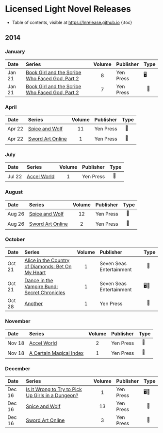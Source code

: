 # Licensed Light Novel Releases

- Table of contents, visible at https://lnrelease.github.io
{:toc}

## 2014

### January

Date|Series|Volume|Publisher|Type|
:---|:---|:---:|:---|---|
Jan 21|[Book Girl and the Scribe Who Faced God, Part 2](https://yenpress.com/titles/9780316245999-book-girl-and-the-scribe-who-faced-god-part-2-light-novel)|8|Yen Press|🖥️<span style="visibility: hidden">📖</span>|
Jan 21|[Book Girl and the Scribe Who Faced God, Part 2](https://yenpress.com/titles/9780316076982-book-girl-and-the-scribe-who-faced-god-part-2-light-novel)|7|Yen Press|<span style="visibility: hidden">🖥️</span>📖|

### April

Date|Series|Volume|Publisher|Type|
:---|:---|:---:|:---|---|
Apr 22|[Spice and Wolf](https://yenpress.com/titles/9780316324274-spice-and-wolf-vol-11-light-novel-side-colors-ii)|11|Yen Press|<span style="visibility: hidden">🖥️</span>📖|
Apr 22|[Sword Art Online](https://yenpress.com/titles/9780316371247-sword-art-online-1-aincrad-light-novel)|1|Yen Press|<span style="visibility: hidden">🖥️</span>📖|

### July

Date|Series|Volume|Publisher|Type|
:---|:---|:---:|:---|---|
Jul 22|[Accel World](https://yenpress.com/titles/9780316376730-accel-world-vol-1-light-novel-kuroyukihime-s-return)|1|Yen Press|<span style="visibility: hidden">🖥️</span>📖|

### August

Date|Series|Volume|Publisher|Type|
:---|:---|:---:|:---|---|
Aug 26|[Spice and Wolf](https://yenpress.com/titles/9780316324328-spice-and-wolf-vol-12-light-novel)|12|Yen Press|<span style="visibility: hidden">🖥️</span>📖|
Aug 26|[Sword Art Online](https://yenpress.com/titles/9780316376815-sword-art-online-2-aincrad-light-novel)|2|Yen Press|<span style="visibility: hidden">🖥️</span>📖|

### October

Date|Series|Volume|Publisher|Type|
:---|:---|:---:|:---|---|
Oct 21|[Alice in the Country of Diamonds: Bet On My Heart](https://sevenseasentertainment.com/books/alice-in-the-country-of-diamonds-bet-on-my-heart/)|1|Seven Seas Entertainment|<span style="visibility: hidden">🖥️</span>📖|
Oct 21|[Dance in the Vampire Bund: Secret Chronicles](https://sevenseasentertainment.com/books/dance-in-the-vampire-bund-secret-chronicles/)|1|Seven Seas Entertainment|🖥️📖|
Oct 28|[Another](https://yenpress.com/titles/9780316339100-another-light-novel)|1|Yen Press|<span style="visibility: hidden">🖥️</span>📖|

### November

Date|Series|Volume|Publisher|Type|
:---|:---|:---:|:---|---|
Nov 18|[Accel World](https://yenpress.com/titles/9780316296366-accel-world-vol-2-light-novel-the-red-storm-princess)|2|Yen Press|<span style="visibility: hidden">🖥️</span>📖|
Nov 18|[A Certain Magical Index](https://yenpress.com/titles/9780316339124-a-certain-magical-index-vol-1-light-novel)|1|Yen Press|<span style="visibility: hidden">🖥️</span>📖|

### December

Date|Series|Volume|Publisher|Type|
:---|:---|:---:|:---|---|
Dec 16|[Is It Wrong to Try to Pick Up Girls in a Dungeon?](https://yenpress.com/titles/9780316339155-is-it-wrong-to-try-to-pick-up-girls-in-a-dungeon-vol-1-light-novel)|1|Yen Press|🖥️📖|
Dec 16|[Spice and Wolf](https://yenpress.com/titles/9780316336611-spice-and-wolf-vol-13-light-novel-side-colors-iii)|13|Yen Press|<span style="visibility: hidden">🖥️</span>📖|
Dec 16|[Sword Art Online](https://yenpress.com/titles/9780316296427-sword-art-online-3-fairy-dance-light-novel)|3|Yen Press|<span style="visibility: hidden">🖥️</span>📖|
